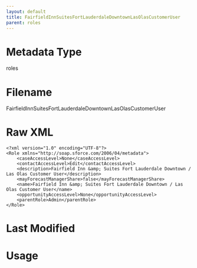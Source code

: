 ```yaml
---
layout: default
title: FairfieldInnSuitesFortLauderdaleDowntownLasOlasCustomerUser
parent: roles
---
```

# Metadata Type
roles


# Filename 
FairfieldInnSuitesFortLauderdaleDowntownLasOlasCustomerUser


# Raw XML
```
<?xml version="1.0" encoding="UTF-8"?>
<Role xmlns="http://soap.sforce.com/2006/04/metadata">
    <caseAccessLevel>None</caseAccessLevel>
    <contactAccessLevel>Edit</contactAccessLevel>
    <description>Fairfield Inn &amp; Suites Fort Lauderdale Downtown / Las Olas Customer User</description>
    <mayForecastManagerShare>false</mayForecastManagerShare>
    <name>Fairfield Inn &amp; Suites Fort Lauderdale Downtown / Las Olas Customer User</name>
    <opportunityAccessLevel>None</opportunityAccessLevel>
    <parentRole>Admin</parentRole>
</Role>
```


# Last Modified


# Usage
